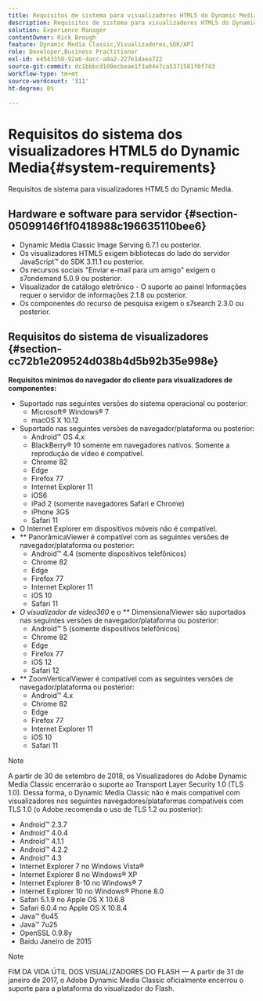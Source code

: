 ```yaml
---
title: Requisitos de sistema para visualizadores HTML5 do Dynamic Media
description: Requisitos de sistema para visualizadores HTML5 do Dynamic Media.
solution: Experience Manager
contentOwner: Rick Brough
feature: Dynamic Media Classic,Visualizadores,SDK/API
role: Developer,Business Practitioner
exl-id: e4543358-92a6-4acc-a8a2-227e1daea722
source-git-commit: dc1bbbcd109ecbeae1f3a04e7ca5371581f0f743
workflow-type: tm+mt
source-wordcount: '311'
ht-degree: 0%

---
```


# Requisitos do sistema dos visualizadores HTML5 do Dynamic Media{#system-requirements}

Requisitos de sistema para visualizadores HTML5 do Dynamic Media.

<!-- Updated April 06, 2021 from https://wiki.corp.adobe.com/pages/viewpage.action?spaceKey=scene7qa&title=s7Viewers%2C+S7SDK%2C+S7OnDemand+Release+Notes - Contact is Sasha -->

## Hardware e software para servidor {#section-05099146f1f0418988c196635110bee6}

* Dynamic Media Classic Image Serving 6.7.1 ou posterior.
* Os visualizadores HTML5 exigem bibliotecas do lado do servidor JavaScript™ do SDK 3.11.1 ou posterior.
* Os recursos sociais &quot;Enviar e-mail para um amigo&quot; exigem o s7ondemand 5.0.9 ou posterior.
* Visualizador de catálogo eletrônico - O suporte ao painel Informações requer o servidor de informações 2.1.8 ou posterior.
* Os componentes do recurso de pesquisa exigem o s7search 2.3.0 ou posterior.

## Requisitos do sistema de visualizadores {#section-cc72b1e209524d038b4d5b92b35e998e}

**Requisitos mínimos do navegador do cliente para visualizadores de componentes:**

* Suportado nas seguintes versões do sistema operacional ou posterior:
   * Microsoft® Windows® 7
   * macOS X 10.12
* Suportado nas seguintes versões de navegador/plataforma ou posterior:
   * Android™ OS 4.x
   * BlackBerry® 10 somente em navegadores nativos. Somente a reprodução de vídeo é compatível.
   * Chrome 82
   * Edge
   * Firefox 77
   * Internet Explorer 11
   * iOS6
   * iPad 2 (somente navegadores Safari e Chrome)
   * iPhone 3GS
   * Safari 11
* O Internet Explorer em dispositivos móveis não é compatível.
* ** PanorâmicaViewer é compatível com as seguintes versões de navegador/plataforma ou posterior:
   * Android™ 4.4 (somente dispositivos telefônicos)
   * Chrome 82
   * Edge
   * Firefox 77
   * Internet Explorer 11
   * iOS 10
   * Safari 11
* *O visualizador de vídeo360* e o  ** DimensionalViewer são suportados nas seguintes versões de navegador/plataforma ou posterior:
   * Android™ 5 (somente dispositivos telefônicos)
   * Chrome 82
   * Edge
   * Firefox 77
   * iOS 12
   * Safari 12
* ** ZoomVerticalViewer é compatível com as seguintes versões de navegador/plataforma ou posterior:
   * Android™ 4.x
   * Chrome 82
   * Edge
   * Firefox 77
   * Internet Explorer 11
   * iOS 10
   * Safari 11

>[!NOTE]
>
>A partir de 30 de setembro de 2018, os Visualizadores do Adobe Dynamic Media Classic encerrarão o suporte ao Transport Layer Security 1.0 (TLS 1.0). Dessa forma, o Dynamic Media Classic não é mais compatível com visualizadores nos seguintes navegadores/plataformas compatíveis com TLS 1.0 (o Adobe recomenda o uso de TLS 1.2 ou posterior):
>
> * Android™ 2.3.7
> * Android™ 4.0.4
> * Android™ 4.1.1
> * Android™ 4.2.2
> * Android™ 4.3
> * Internet Explorer 7 no Windows Vista®
> * Internet Explorer 8 no Windows® XP
> * Internet Explorer 8-10 no Windows® 7
> * Internet Explorer 10 no Windows® Phone 8.0
> * Safari 5.1.9 no Apple OS X 10.6.8
> * Safari 6.0.4 no Apple OS X 10.8.4
> * Java™ 6u45
> * Java™ 7u25
> * OpenSSL 0.9.8y
> * Baidu Janeiro de 2015


>[!NOTE]
>
>FIM DA VIDA ÚTIL DOS VISUALIZADORES DO FLASH — A partir de 31 de janeiro de 2017, o Adobe Dynamic Media Classic oficialmente encerrou o suporte para a plataforma do visualizador do Flash.
